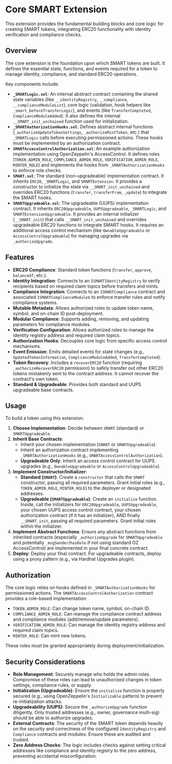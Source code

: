 # Core SMART Extension

This extension provides the fundamental building blocks and core logic for creating SMART tokens, integrating ERC20 functionality with identity verification and compliance checks.

## Overview

The core extension is the foundation upon which SMART tokens are built. It defines the essential state, functions, and events required for a token to manage identity, compliance, and standard ERC20 operations.

Key components include:

- **`_SMARTLogic.sol`**: An internal abstract contract containing the shared state variables (like `__identityRegistry`, `__compliance`, `__complianceModuleList`), core logic (validation, hook helpers like `_smart_beforeTransferLogic`), and events (like `TransferCompleted`, `ComplianceModuleAdded`). It also defines the internal `__SMART_init_unchained` function used for initialization.
- **`_SMARTAuthorizationHooks.sol`**: Defines abstract internal functions (`_authorizeUpdateTokenSettings`, `_authorizeMintToken`, etc.) that `_SMARTLogic` calls before executing permissioned actions. These hooks must be implemented by an authorization contract.
- **`SMARTAccessControlAuthorization.sol`**: An example authorization implementation using OpenZeppelin's AccessControl. It defines roles (`TOKEN_ADMIN_ROLE`, `COMPLIANCE_ADMIN_ROLE`, `VERIFICATION_ADMIN_ROLE`, `MINTER_ROLE`) and implements the hooks from `_SMARTAuthorizationHooks` to enforce role checks.
- **`SMART.sol`**: The standard (non-upgradeable) implementation contract. It inherits `ERC20`, `_SMARTLogic`, and `SMARTExtension`. It provides a constructor to initialize the state via `__SMART_init_unchained` and overrides ERC20 functions (`transfer`, `transferFrom`, `_update`) to integrate the SMART hooks.
- **`SMARTUpgradeable.sol`**: The upgradeable (UUPS) implementation contract. It inherits `ERC20Upgradeable`, `UUPSUpgradeable`, `_SMARTLogic`, and `SMARTExtensionUpgradeable`. It provides an internal initializer (`__SMART_init`) that calls `__SMART_init_unchained` and overrides upgradeable ERC20 functions to integrate SMART hooks. It requires an additional access control mechanism (like `OwnableUpgradeable` or `AccessControlUpgradeable`) for managing upgrades via `_authorizeUpgrade`.

## Features

- **ERC20 Compliance**: Standard token functions (`transfer`, `approve`, `balanceOf`, etc.).
- **Identity Integration**: Connects to an `ISMARTIdentityRegistry` to verify recipients based on required claim topics before transfers and mints.
- **Compliance Integration**: Connects to an `ISMARTCompliance` contract and associated `ISMARTComplianceModule`s to enforce transfer rules and notify compliance systems.
- **Mutable Metadata**: Allows authorized roles to update token name, symbol, and on-chain ID post-deployment.
- **Modular Compliance**: Supports adding, removing, and updating parameters for compliance modules.
- **Verification Configuration**: Allows authorized roles to manage the identity registry address and required claim topics.
- **Authorization Hooks**: Decouples core logic from specific access control mechanisms.
- **Event Emission**: Emits detailed events for state changes (e.g., `UpdatedTokenInformation`, `ComplianceModuleAdded`, `TransferCompleted`).
- **Token Recovery**: Includes a `recoverERC20` function (requiring `_authorizeRecoverERC20` permission) to safely transfer out other ERC20 tokens mistakenly sent to the contract address. It cannot recover the contract's own token.
- **Standard & Upgradeable**: Provides both standard and UUPS upgradeable base contracts.

## Usage

To build a token using this extension:

1. **Choose Implementation**: Decide between `SMART` (standard) or `SMARTUpgradeable`.
2. **Inherit Base Contracts**:
    - Inherit your chosen implementation (`SMART` or `SMARTUpgradeable`).
    - Inherit an authorization contract implementing `_SMARTAuthorizationHooks` (e.g., `SMARTAccessControlAuthorization`).
    - **Upgradeable Only**: Inherit an access control contract for UUPS upgrades (e.g., `OwnableUpgradeable` or `AccessControlUpgradeable`).
3. **Implement Constructor/Initializer**:
    - **Standard (`SMART`)**: Create a `constructor` that calls the `SMART` constructor, passing all required parameters. Grant initial roles (e.g., `TOKEN_ADMIN_ROLE`, `MINTER_ROLE`) to the deployer or designated addresses.
    - **Upgradeable (`SMARTUpgradeable`)**: Create an `initialize` function. Inside, call the initializers for `ERC20Upgradeable`, `UUPSUpgradeable`, your chosen UUPS access control contract, your chosen authorization contract (if it has an initializer), AND finally `__SMART_init`, passing all required parameters. Grant initial roles within the initializer.
4. **Implement Abstract Functions**: Ensure any abstract functions from inherited contracts (especially `_authorizeUpgrade` for `SMARTUpgradeable` and potentially `_msgSender`/`hasRole` if not using standard OZ AccessControl) are implemented in your final concrete contract.
5. **Deploy**: Deploy your final contract. For upgradeable contracts, deploy using a proxy pattern (e.g., via Hardhat Upgrades plugin).

## Authorization

The core logic relies on hooks defined in `_SMARTAuthorizationHooks` for permissioned actions. The `SMARTAccessControlAuthorization` contract provides a role-based implementation:

- `TOKEN_ADMIN_ROLE`: Can change token name, symbol, on-chain ID.
- `COMPLIANCE_ADMIN_ROLE`: Can manage the compliance contract address and compliance modules (add/remove/update parameters).
- `VERIFICATION_ADMIN_ROLE`: Can manage the identity registry address and required claim topics.
- `MINTER_ROLE`: Can mint new tokens.

These roles must be granted appropriately during deployment/initialization.

## Security Considerations

- **Role Management**: Securely manage who holds the admin roles. Compromise of these roles can lead to unauthorized changes in token settings, compliance rules, or supply.
- **Initialization (Upgradeable)**: Ensure the `initialize` function is properly secured (e.g., using OpenZeppelin's `Initializable` pattern) to prevent re-initialization attacks.
- **Upgradeability (UUPS)**: Secure the `_authorizeUpgrade` function diligently. Only trusted addresses (e.g., owner, governance multi-sig) should be able to authorize upgrades.
- **External Contracts**: The security of the SMART token depends heavily on the security and correctness of the configured `IdentityRegistry` and `Compliance` contracts and modules. Ensure these are audited and trusted.
- **Zero Address Checks**: The logic includes checks against setting critical addresses like compliance and identity registry to the zero address, preventing accidental misconfiguration.

